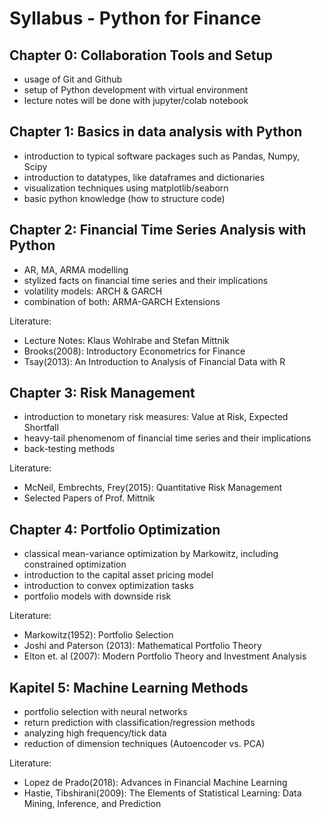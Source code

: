 # Syllabus - Python for Finance

## Chapter 0: Collaboration Tools and Setup
- usage of Git and Github
- setup of Python development with virtual environment
- lecture notes will be done with jupyter/colab notebook

## Chapter 1: Basics in data analysis with Python
- introduction to typical software packages such as Pandas, Numpy, Scipy
- introduction to datatypes, like dataframes and dictionaries
- visualization techniques using matplotlib/seaborn
- basic python knowledge (how to structure code)

## Chapter 2: Financial Time Series Analysis with Python
- AR, MA, ARMA modelling
- stylized facts on financial time series and their implications
- volatility models: ARCH & GARCH
- combination of both: ARMA-GARCH Extensions

Literature:
- Lecture Notes: Klaus Wohlrabe and Stefan Mittnik
- Brooks(2008): Introductory Econometrics for Finance
- Tsay(2013): An Introduction to Analysis of Financial Data with R

## Chapter 3: Risk Management
- introduction to monetary risk measures: Value at Risk, Expected Shortfall
- heavy-tail phenomenom of financial time series and their implications
- back-testing methods

Literature:
- McNeil, Embrechts, Frey(2015): Quantitative Risk Management
- Selected Papers of Prof. Mittnik

## Chapter 4: Portfolio Optimization
- classical mean-variance optimization by Markowitz, including constrained optimization
- introduction to the capital asset pricing model
- introduction to convex optimization tasks
- portfolio models with downside risk

Literature: 
- Markowitz(1952): Portfolio Selection
- Joshi and Paterson (2013): Mathematical Portfolio Theory
- Elton et. al (2007): Modern Portfolio Theory and Investment Analysis

## Kapitel 5: Machine Learning Methods
- portfolio selection with neural networks
- return prediction with classification/regression methods
- analyzing high frequency/tick data
- reduction of dimension techniques (Autoencoder vs. PCA)

Literature:
- Lopez de Prado(2018): Advances in Financial Machine Learning 
- Hastie, Tibshirani(2009): The Elements of Statistical Learning: Data Mining, Inference, and Prediction 
